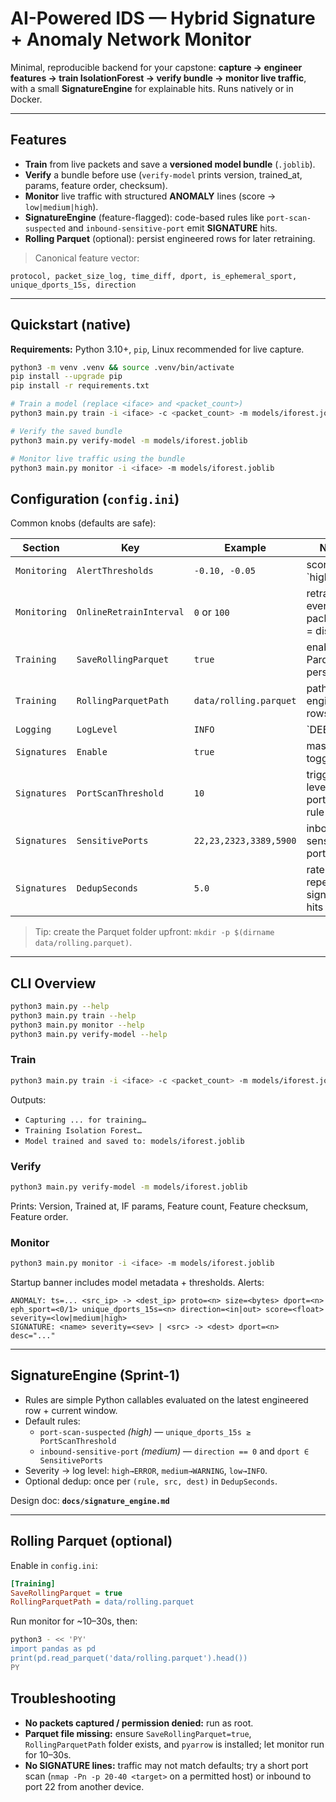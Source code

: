 # AI-Powered IDS — Hybrid Signature + Anomaly Network Monitor

Minimal, reproducible backend for your capstone: **capture → engineer features → train IsolationForest → verify bundle → monitor live traffic**, with a small **SignatureEngine** for explainable hits. Runs natively or in Docker.

---

## Features
- **Train** from live packets and save a **versioned model bundle** (`.joblib`).
- **Verify** a bundle before use (`verify-model` prints version, trained_at, params, feature order, checksum).
- **Monitor** live traffic with structured **ANOMALY** lines (score → `low|medium|high`).
- **SignatureEngine** (feature-flagged): code-based rules like `port-scan-suspected` and `inbound-sensitive-port` emit **SIGNATURE** hits.
- **Rolling Parquet** (optional): persist engineered rows for later retraining.

> Canonical feature vector:
```
protocol, packet_size_log, time_diff, dport, is_ephemeral_sport, unique_dports_15s, direction
```

---

## Quickstart (native)
**Requirements:** Python 3.10+, `pip`, Linux recommended for live capture.

```bash
python3 -m venv .venv && source .venv/bin/activate
pip install --upgrade pip
pip install -r requirements.txt

# Train a model (replace <iface> and <packet_count>)
python3 main.py train -i <iface> -c <packet_count> -m models/iforest.joblib

# Verify the saved bundle
python3 main.py verify-model -m models/iforest.joblib

# Monitor live traffic using the bundle
python3 main.py monitor -i <iface> -m models/iforest.joblib
```
## Configuration (`config.ini`)
Common knobs (defaults are safe):

| Section      | Key                      | Example                          | Notes |
|--------------|--------------------------|----------------------------------|------|
| `Monitoring` | `AlertThresholds`        | `-0.10, -0.05`                   | score → `high|medium|low` mapping |
| `Monitoring` | `OnlineRetrainInterval`  | `0` or `100`                     | retrain every *K* packets (0 = disabled) |
| `Training`   | `SaveRollingParquet`     | `true`                           | enable Parquet persistence |
| `Training`   | `RollingParquetPath`     | `data/rolling.parquet`           | path for engineered rows |
| `Logging`    | `LogLevel`               | `INFO`                           | `DEBUG|INFO|WARNING|ERROR|CRITICAL` |
| `Signatures` | `Enable`                 | `true`                           | master toggle |
| `Signatures` | `PortScanThreshold`      | `10`                             | trigger level for port scan rule |
| `Signatures` | `SensitivePorts`         | `22,23,2323,3389,5900`           | inbound sensitive port set |
| `Signatures` | `DedupSeconds`           | `5.0`                            | rate-limit repeated signature hits |

> Tip: create the Parquet folder upfront: `mkdir -p $(dirname data/rolling.parquet)`.

---

## CLI Overview
```bash
python3 main.py --help
python3 main.py train --help
python3 main.py monitor --help
python3 main.py verify-model --help
```
### Train
```bash
python3 main.py train -i <iface> -c <packet_count> -m models/iforest.joblib
```
Outputs:
- `Capturing ... for training…`
- `Training Isolation Forest…`
- `Model trained and saved to: models/iforest.joblib`

### Verify
```bash
python3 main.py verify-model -m models/iforest.joblib
```
Prints: Version, Trained at, IF params, Feature count, Feature checksum, Feature order.

### Monitor
```bash
python3 main.py monitor -i <iface> -m models/iforest.joblib
```
Startup banner includes model metadata + thresholds. Alerts:
```
ANOMALY: ts=... <src_ip> -> <dest_ip> proto=<n> size=<bytes> dport=<n> eph_sport=<0/1> unique_dports_15s=<n> direction=<in|out> score=<float> severity=<low|medium|high>
SIGNATURE: <name> severity=<sev> | <src> -> <dest> dport=<n> desc="..."
```

---

## SignatureEngine (Sprint-1)
- Rules are simple Python callables evaluated on the latest engineered row + current window.
- Default rules:
  - `port-scan-suspected` *(high)* — `unique_dports_15s ≥ PortScanThreshold`
  - `inbound-sensitive-port` *(medium)* — `direction == 0` and `dport ∈ SensitivePorts`
- Severity → log level: `high→ERROR`, `medium→WARNING`, `low→INFO`.
- Optional dedup: once per `(rule, src, dest)` in `DedupSeconds`.

Design doc: **`docs/signature_engine.md`**

---

## Rolling Parquet (optional)
Enable in `config.ini`:
```ini
[Training]
SaveRollingParquet = true
RollingParquetPath = data/rolling.parquet
```
Run monitor for ~10–30s, then:
```bash
python3 - << 'PY'
import pandas as pd
print(pd.read_parquet('data/rolling.parquet').head())
PY
```

## Troubleshooting
- **No packets captured / permission denied:** run as root.
- **Parquet file missing:** ensure `SaveRollingParquet=true`, `RollingParquetPath` folder exists, and `pyarrow` is installed; let monitor run for 10–30s.
- **No SIGNATURE lines:** traffic may not match defaults; try a short port scan (`nmap -Pn -p 20-40 <target>` on a permitted host) or inbound to port 22 from another device.